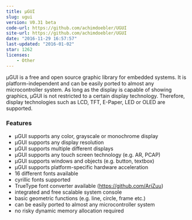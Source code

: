 ```yaml
---
title: µGUI
slug: ugui
version: V0.31 beta
code-url: https://github.com/achimdoebler/UGUI
site-url: https://github.com/achimdoebler/UGUI
date: "2016-11-29 16:57:57"
last-updated: "2016-01-02"
star: 1262
licenses:
    - Other
---
```

µGUI is a free and open source graphic library for embedded systems. It is platform-independent and can be easily ported to almost any microcontroller system. As long as the display is capable of showing graphics, µGUI is not restricted to a certain display technology. Therefore, display technologies such as LCD, TFT, E-Paper, LED or OLED are supported.

<!--more-->

### Features

- µGUI supports any color, grayscale or monochrome display
- µGUI supports any display resolution
- µGUI supports multiple different displays
- µGUI supports any touch screen technology (e.g. AR, PCAP)
- µGUI supports windows and objects (e.g. button, textbox)
- µGUI supports platform-specific hardware acceleration
- 16 different fonts available
- cyrillic fonts supported
- TrueType font converter available (https://github.com/AriZuu)
- integrated and free scalable system console
- basic geometric functions (e.g. line, circle, frame etc.)
- can be easily ported to almost any microcontroller system
- no risky dynamic memory allocation required

<!--github-projects-->
